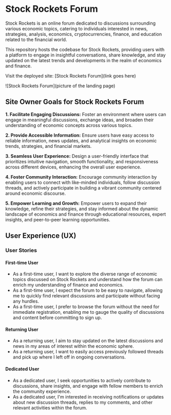 # Stock Rockets Forum

Stock Rockets is an online forum dedicated to discussions surrounding various economic topics, catering to individuals interested in news, strategies, analysis, economics, cryptocurrencies, finance, and education related to the financial world.

This repository hosts the codebase for Stock Rockets, providing users with a platform to engage in insightful conversations, share knowledge, and stay updated on the latest trends and developments in the realm of economics and finance.

Visit the deployed site: [Stock Rockets Forum](link goes here)

![Stock Rockets Forum](picture of the landing page)

## Site Owner Goals for Stock Rockets Forum

**1. Facilitate Engaging Discussions:**
Foster an environment where users can engage in meaningful discussions, exchange ideas, and broaden their understanding of economic concepts across various topics.

**2. Provide Accessible Information:**
Ensure users have easy access to reliable information, news updates, and analytical insights on economic trends, strategies, and financial markets.

**3. Seamless User Experience:**
Design a user-friendly interface that prioritizes intuitive navigation, smooth functionality, and responsiveness across different devices, enhancing the overall user experience.

**4. Foster Community Interaction:**
Encourage community interaction by enabling users to connect with like-minded individuals, follow discussion threads, and actively participate in building a vibrant community centered around economic discourse.

**5. Empower Learning and Growth:**
Empower users to expand their knowledge, refine their strategies, and stay informed about the dynamic landscape of economics and finance through educational resources, expert insights, and peer-to-peer learning opportunities.

## User Experience (UX)

### User Stories

#### First-time User

- As a first-time user, I want to explore the diverse range of economic topics discussed on Stock Rockets and understand how the forum can enrich my understanding of finance and economics.
- As a first-time user, I expect the forum to be easy to navigate, allowing me to quickly find relevant discussions and participate without facing any hurdles.
- As a first-time user, I prefer to browse the forum without the need for immediate registration, enabling me to gauge the quality of discussions and content before committing to sign up.

#### Returning User

- As a returning user, I aim to stay updated on the latest discussions and news in my areas of interest within the economic sphere.
- As a returning user, I want to easily access previously followed threads and pick up where I left off in ongoing conversations.

#### Dedicated User

- As a dedicated user, I seek opportunities to actively contribute to discussions, share insights, and engage with fellow members to enrich the community experience.
- As a dedicated user, I'm interested in receiving notifications or updates about new discussion threads, replies to my comments, and other relevant activities within the forum.
